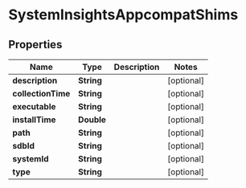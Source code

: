 

# SystemInsightsAppcompatShims


## Properties

| Name | Type | Description | Notes |
|------------ | ------------- | ------------- | -------------|
|**description** | **String** |  |  [optional] |
|**collectionTime** | **String** |  |  [optional] |
|**executable** | **String** |  |  [optional] |
|**installTime** | **Double** |  |  [optional] |
|**path** | **String** |  |  [optional] |
|**sdbId** | **String** |  |  [optional] |
|**systemId** | **String** |  |  [optional] |
|**type** | **String** |  |  [optional] |



